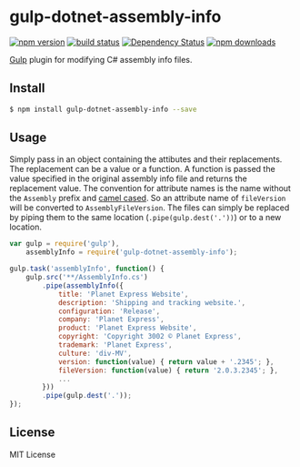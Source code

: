 # gulp-dotnet-assembly-info


[![npm version](http://img.shields.io/npm/v/gulp-dotnet-assembly-info.svg?style=flat)](https://npmjs.org/package/gulp-dotnet-assembly-info) [![build status](http://img.shields.io/travis/mikeobrien/gulp-dotnet-assembly-info.svg?style=flat)](https://travis-ci.org/mikeobrien/gulp-dotnet-assembly-info) [![Dependency Status](http://img.shields.io/david/mikeobrien/gulp-dotnet-assembly-info.svg?style=flat)](https://david-dm.org/mikeobrien/gulp-dotnet-assembly-info) [![npm downloads](http://img.shields.io/npm/dm/gulp-dotnet-assembly-info.svg?style=flat)](https://npmjs.org/package/gulp-dotnet-assembly-info)

[Gulp](http://gulpjs.com/) plugin for modifying C# assembly info files.

## Install

```bash
$ npm install gulp-dotnet-assembly-info --save
```

## Usage

Simply pass in an object containing the attibutes and their replacements. The replacement can be a value or a function. A function is passed the value specified in the original assembly info file and returns the replacement value. The convention for attribute names is the name without the `Assembly` prefix and [camel cased](http://en.wikipedia.org/wiki/CamelCase). So an attribute name of `fileVersion` will be converted to `AssemblyFileVersion`. The files can simply be replaced by piping them to the same location (`.pipe(gulp.dest('.'))`) or to a new location.

```js
var gulp = require('gulp'),
    assemblyInfo = require('gulp-dotnet-assembly-info');

gulp.task('assemblyInfo', function() {
    gulp.src('**/AssemblyInfo.cs')
        .pipe(assemblyInfo({
            title: 'Planet Express Website',
            description: 'Shipping and tracking website.', 
            configuration: 'Release', 
            company: 'Planet Express', 
            product: 'Planet Express Website', 
            copyright: 'Copyright 3002 © Planet Express', 
            trademark: 'Planet Express', 
            culture: 'div-MV',
            version: function(value) { return value + '.2345'; },
            fileVersion: function(value) { return '2.0.3.2345'; },
            ...
        }))
        .pipe(gulp.dest('.'));
});
```

## License
MIT License
